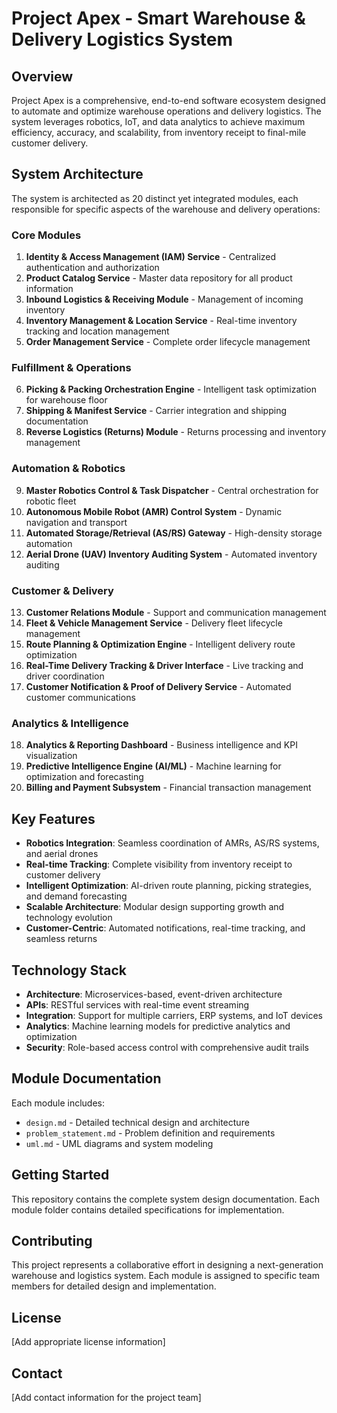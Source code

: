 # Project Apex - Smart Warehouse & Delivery Logistics System

## Overview

Project Apex is a comprehensive, end-to-end software ecosystem designed to automate and optimize warehouse operations and delivery logistics. The system leverages robotics, IoT, and data analytics to achieve maximum efficiency, accuracy, and scalability, from inventory receipt to final-mile customer delivery.

## System Architecture

The system is architected as 20 distinct yet integrated modules, each responsible for specific aspects of the warehouse and delivery operations:

### Core Modules

1. **Identity & Access Management (IAM) Service** - Centralized authentication and authorization
2. **Product Catalog Service** - Master data repository for all product information
3. **Inbound Logistics & Receiving Module** - Management of incoming inventory
4. **Inventory Management & Location Service** - Real-time inventory tracking and location management
5. **Order Management Service** - Complete order lifecycle management

### Fulfillment & Operations

6. **Picking & Packing Orchestration Engine** - Intelligent task optimization for warehouse floor
7. **Shipping & Manifest Service** - Carrier integration and shipping documentation
8. **Reverse Logistics (Returns) Module** - Returns processing and inventory management

### Automation & Robotics

9. **Master Robotics Control & Task Dispatcher** - Central orchestration for robotic fleet
10. **Autonomous Mobile Robot (AMR) Control System** - Dynamic navigation and transport
11. **Automated Storage/Retrieval (AS/RS) Gateway** - High-density storage automation
12. **Aerial Drone (UAV) Inventory Auditing System** - Automated inventory auditing

### Customer & Delivery

13. **Customer Relations Module** - Support and communication management
14. **Fleet & Vehicle Management Service** - Delivery fleet lifecycle management
15. **Route Planning & Optimization Engine** - Intelligent delivery route optimization
16. **Real-Time Delivery Tracking & Driver Interface** - Live tracking and driver coordination
17. **Customer Notification & Proof of Delivery Service** - Automated customer communications

### Analytics & Intelligence

18. **Analytics & Reporting Dashboard** - Business intelligence and KPI visualization
19. **Predictive Intelligence Engine (AI/ML)** - Machine learning for optimization and forecasting
20. **Billing and Payment Subsystem** - Financial transaction management

## Key Features

- **Robotics Integration**: Seamless coordination of AMRs, AS/RS systems, and aerial drones
- **Real-time Tracking**: Complete visibility from inventory receipt to customer delivery
- **Intelligent Optimization**: AI-driven route planning, picking strategies, and demand forecasting
- **Scalable Architecture**: Modular design supporting growth and technology evolution
- **Customer-Centric**: Automated notifications, real-time tracking, and seamless returns

## Technology Stack

- **Architecture**: Microservices-based, event-driven architecture
- **APIs**: RESTful services with real-time event streaming
- **Integration**: Support for multiple carriers, ERP systems, and IoT devices
- **Analytics**: Machine learning models for predictive analytics and optimization
- **Security**: Role-based access control with comprehensive audit trails

## Module Documentation

Each module includes:
- `design.md` - Detailed technical design and architecture
- `problem_statement.md` - Problem definition and requirements
- `uml.md` - UML diagrams and system modeling

## Getting Started

This repository contains the complete system design documentation. Each module folder contains detailed specifications for implementation.

## Contributing

This project represents a collaborative effort in designing a next-generation warehouse and logistics system. Each module is assigned to specific team members for detailed design and implementation.

## License

[Add appropriate license information]

## Contact

[Add contact information for the project team]

